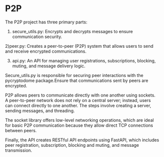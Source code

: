 # P2P

The P2P project has three primary parts:

1) secure_utils.py: Encrypts and decrypts messages to ensure communication security.

2)peer.py: Creates a peer-to-peer (P2P) system that allows users to send and receive encrypted communications.

3) api.py: An API for managing user registrations, subscriptions, blocking, muting, and message delivery logic.


Secure_utils.py is responsible for securing peer interactions with the pycryptodome package.Ensure that communications sent by peers are encrypted.


P2P allows peers to communicate directly with one another using sockets. A peer-to-peer network does not rely on a central server; instead, users can connect directly to one another. The steps involve creating a server, sending messages, and threading.

The socket library offers low-level networking operations, which are ideal for basic P2P communication because they allow direct TCP connections between peers.


Finally, the API creates RESTful API endpoints using FastAPI, which includes peer registration, subscription, blocking and muting, and message transmission. 


